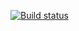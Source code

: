 [![Build status](https://ci.appveyor.com/api/projects/status/5a91cydewenwjx5l?svg=true)](https://ci.appveyor.com/project/Volandina/postmanecho1)
